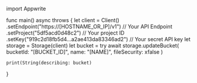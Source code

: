 import Appwrite

func main() async throws {
    let client = Client()
      .setEndpoint("https://[HOSTNAME_OR_IP]/v1") // Your API Endpoint
      .setProject("5df5acd0d48c2") // Your project ID
      .setKey("919c2d18fb5d4...a2ae413da83346ad2") // Your secret API key
    let storage = Storage(client)
    let bucket = try await storage.updateBucket(
        bucketId: "[BUCKET_ID]",
        name: "[NAME]",
        fileSecurity: xfalse
    )

    print(String(describing: bucket)
}
